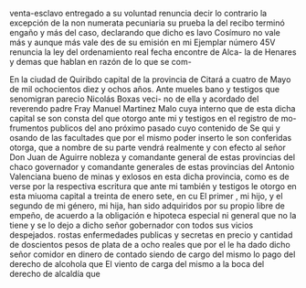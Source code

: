 venta-esclavo
entregado a su voluntad renuncia decir lo contrario la excepción de la non numerata pecuniaria su prueba la del recibo terminó engaño y más del caso, declarando que dicho es lavo Cosímuro no vale más y aunque más vale des de su emisión en mi
Ejemplar número 45V
renuncia la ley del ordenamiento real fecha encontre de Alca- la de Henares y demas que hablan en razón de lo que se com-

En la ciudad de Quiribdo capital de la provincia de Citará a cuatro de Mayo de mil ochocientos diez y ochos años. Ante mueles bano y testigos que senomigran parecio Nicolás Boxas veci- no de ella y acordado del reverendo padre Fray Manuel
Martinez Malo cuya interno que de esta dicha capital se son consta del que otorgo ante mi y testigos en el registro de mo- frumentos publicos del ano próximo pasado cuyo contenido de
Se qui y osando de las facultades que por el mismo poder inserto le son conferidas otorga, que a nombre de su parte vendrá realmente y con efecto al señor Don Juan de Aguirre nobleza y comandante general de estas provincias del chaco
governador y comandante generales de estas provincias del
Antonio Valenciana bueno de minas y exlosos en esta dicha provincia, como es de verse por la respectiva escritura que ante mi también y testigos le otorgo en esta miuoma capital a treinta de enero sete, en cu
El primer , mi hijo, y el segundo de mi género, mi hija, han sido adquiridos por su propio libre de empeño, de acuerdo a la obligación e hipoteca especial ni general que no la tiene y se lo dejo a dicho señor gobernador con todos sus vicios despejados.
rostas enfermedades publicas y secretas en precio y
cantidad de doscientos pesos de plata de a ocho reales que
por el le ha dado dicho señor comidor en dinero de contado
siendo de cargo del mismo lo pago del derecho de alcohola que
El viento de carga del mismo a la boca del derecho de alcaldía que